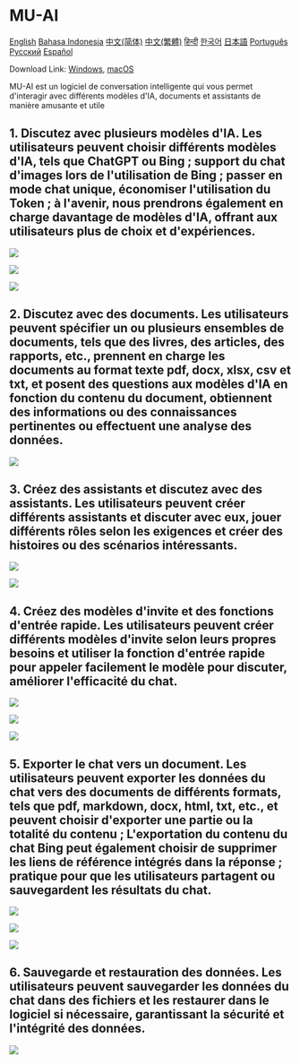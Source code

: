 # MU-AI

[English](./README.md)
[Bahasa Indonesia](./README-id-ID.md)
[中文(简体)](./README-zh-CN.md)
[中文(繁體)](./README-zh-HK.md)
[हिन्दी](./README-hi-IN.md)
[한국어](./README-ko-KR.md)
[日本語](./README-ja-JP.md)
[Português](./README-pt-PT.md)
[Русский](./README-ru-RU.md)
[Español](./README-es-ES.md)

Download Link: [Windows](https://raw.githubusercontent.com/MicroUtil/muai/main/bin/MU-AI_0.1.0_x64-GH.msi.zip),
[macOS](https://raw.githubusercontent.com/MicroUtil/muai/main/bin/MU-AI_0.1.0_x64-GH.dmg)

MU-AI est un logiciel de conversation intelligente qui vous permet d'interagir avec différents modèles d'IA, documents et assistants de manière amusante et utile

## 1. Discutez avec plusieurs modèles d'IA. Les utilisateurs peuvent choisir différents modèles d'IA, tels que ChatGPT ou Bing ; support du chat d'images lors de l'utilisation de Bing ; passer en mode chat unique, économiser l'utilisation du Token ; à l'avenir, nous prendrons également en charge davantage de modèles d'IA, offrant aux utilisateurs plus de choix et d'expériences.

![](https://raw.githubusercontent.com/MicroUtil/muai/main/web/images/dark/1-1.jpg)

![](https://raw.githubusercontent.com/MicroUtil/muai/main/web/images/dark/1-2.jpg)

![](https://raw.githubusercontent.com/MicroUtil/muai/main/web/images/dark/1-3.jpg)

## 2. Discutez avec des documents. Les utilisateurs peuvent spécifier un ou plusieurs ensembles de documents, tels que des livres, des articles, des rapports, etc., prennent en charge les documents au format texte pdf, docx, xlsx, csv et txt, et posent des questions aux modèles d'IA en fonction du contenu du document, obtiennent des informations ou des connaissances pertinentes ou effectuent une analyse des données.

![](https://raw.githubusercontent.com/MicroUtil/muai/main/web/images/dark/2-1.jpg)

## 3. Créez des assistants et discutez avec des assistants. Les utilisateurs peuvent créer différents assistants et discuter avec eux, jouer différents rôles selon les exigences et créer des histoires ou des scénarios intéressants.

![](https://raw.githubusercontent.com/MicroUtil/muai/main/web/images/dark/3-1.jpg)

![](https://raw.githubusercontent.com/MicroUtil/muai/main/web/images/dark/3-2.jpg)

## 4. Créez des modèles d'invite et des fonctions d'entrée rapide. Les utilisateurs peuvent créer différents modèles d'invite selon leurs propres besoins et utiliser la fonction d'entrée rapide pour appeler facilement le modèle pour discuter, améliorer l'efficacité du chat.

![](https://raw.githubusercontent.com/MicroUtil/muai/main/web/images/dark/4-1.jpg)

![](https://raw.githubusercontent.com/MicroUtil/muai/main/web/images/dark/4-2.jpg)

![](https://raw.githubusercontent.com/MicroUtil/muai/main/web/images/dark/4-3.jpg)

## 5. Exporter le chat vers un document. Les utilisateurs peuvent exporter les données du chat vers des documents de différents formats, tels que pdf, markdown, docx, html, txt, etc., et peuvent choisir d'exporter une partie ou la totalité du contenu ; L'exportation du contenu du chat Bing peut également choisir de supprimer les liens de référence intégrés dans la réponse ; pratique pour que les utilisateurs partagent ou sauvegardent les résultats du chat.

![](https://raw.githubusercontent.com/MicroUtil/muai/main/web/images/dark/5-1.jpg)

![](https://raw.githubusercontent.com/MicroUtil/muai/main/web/images/dark/5-2.jpg)

![](https://raw.githubusercontent.com/MicroUtil/muai/main/web/images/dark/5-3.jpg)

## 6. Sauvegarde et restauration des données. Les utilisateurs peuvent sauvegarder les données du chat dans des fichiers et les restaurer dans le logiciel si nécessaire, garantissant la sécurité et l'intégrité des données.

![](https://raw.githubusercontent.com/MicroUtil/muai/main/web/images/dark/6-1.jpg)


